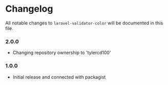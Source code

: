 # Changelog

All notable changes to `laravel-validator-color` will be documented in this file.

### 2.0.0
- Changing repository ownership to 'tylercd100'

### 1.0.0
- Initial release and connected with packagist
